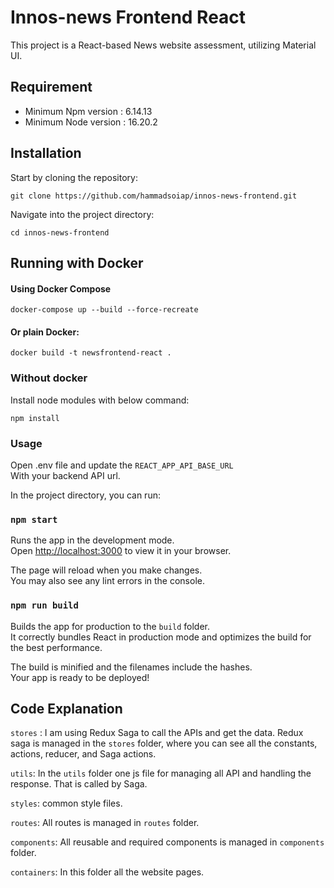 # Innos-news Frontend React 
This project is a React-based News website assessment, utilizing Material UI.

## Requirement
- Minimum Npm version : 6.14.13
- Minimum Node version : 16.20.2

## Installation
 
Start by cloning the repository:

```
git clone https://github.com/hammadsoiap/innos-news-frontend.git

```

Navigate into the project directory:
```
cd innos-news-frontend
```
## Running with Docker
#### Using Docker Compose ####

`docker-compose up --build --force-recreate`

#### Or plain Docker:

```
docker build -t newsfrontend-react .
```
### Without docker  
Install node modules with below command:
```
npm install
```


### Usage
Open .env file and update the `REACT_APP_API_BASE_URL`
<br> With your backend API url.

In the project directory, you can run:

### `npm start`

Runs the app in the development mode.\
Open [http://localhost:3000](http://localhost:3000) to view it in your browser.

The page will reload when you make changes.\
You may also see any lint errors in the console.

### `npm run build`

Builds the app for production to the `build` folder.\
It correctly bundles React in production mode and optimizes the build for the best performance.

The build is minified and the filenames include the hashes.\
Your app is ready to be deployed!

## Code Explanation
`stores` : I am using Redux Saga to call the APIs and get the data.
Redux saga is managed in the `stores` folder, where you can see all the constants, actions, reducer, and Saga actions.

`utils`: In the `utils` folder one js file for managing all API  and handling the response. That is called by Saga.

`styles`: common style files.

`routes`: All routes is managed in `routes` folder.

`components`: All reusable and required components is managed in `components` folder.

`containers`: In this folder all the website pages.


